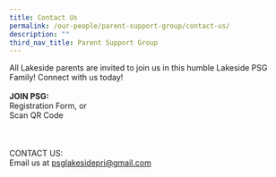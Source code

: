 ```yaml
---
title: Contact Us
permalink: /our-people/parent-support-group/contact-us/
description: ""
third_nav_title: Parent Support Group
---
```


All Lakeside parents are invited to join us in this humble Lakeside PSG Family! Connect with us today!
<br><br>
<b>JOIN PSG:</b>
<br>
Registration Form, or<br>
Scan QR Code
<br><br>
<br><br>
CONTACT US: <br>
Email us at psglakesidepri@gmail.com
